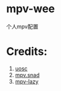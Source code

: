 # mpv-wee

个人mpv配置

# Credits:
1. [uosc](https://github.com/tomasklaen/uosc.git)
2. [mpv.snad](https://github.com/thisisshihan/mpv.snad.git)
3. [mpv-lazy](https://github.com/hooke007/MPV_lazy)
